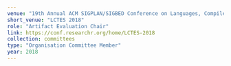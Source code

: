 ```yaml
---
venue: "19th Annual ACM SIGPLAN/SIGBED Conference on Languages, Compilers, Tools and Theory for Embedded Systems"
short_venue: "LCTES 2018"
role: "Artifact Evaluation Chair"
link: https://conf.researchr.org/home/LCTES-2018
collection: committees
type: "Organisation Committee Member"
year: 2018
---
```


